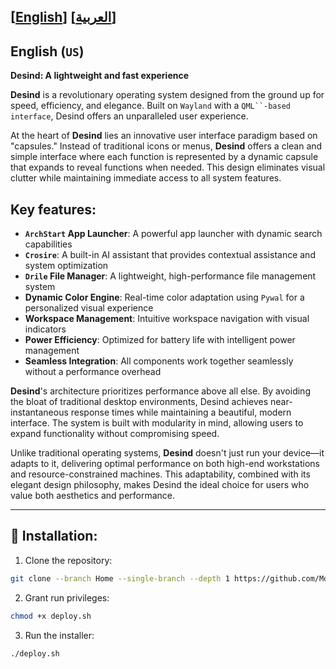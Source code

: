 [[English](https://github.com/MdX07r/Desind)] [[العربية](https://github.com/MdX07r/Desind/tree/AR)]
---

## English (`US`)

**Desind: A lightweight and fast experience**

**Desind** is a revolutionary operating system designed from the ground up for speed, efficiency, and elegance. Built on `Wayland` with a `QML``-based` `interface`, Desind offers an unparalleled user experience.

At the heart of **Desind** lies an innovative user interface paradigm based on "capsules." Instead of traditional icons or menus, **Desind** offers a clean and simple interface where each function is represented by a dynamic capsule that expands to reveal functions when needed. This design eliminates visual clutter while maintaining immediate access to all system features.

## Key features:

- **`ArchStart` App Launcher**: A powerful app launcher with dynamic search capabilities
- **`Crosire`**: A built-in AI assistant that provides contextual assistance and system optimization
- **`Drile` File Manager**: A lightweight, high-performance file management system
- **Dynamic Color Engine**: Real-time color adaptation using `Pywal` for a personalized visual experience
- **Workspace Management**: Intuitive workspace navigation with visual indicators
- **Power Efficiency**: Optimized for battery life with intelligent power management
- **Seamless Integration**: All components work together seamlessly without a performance overhead

**Desind**'s architecture prioritizes performance above all else. By avoiding the bloat of traditional desktop environments, Desind achieves near-instantaneous response times while maintaining a beautiful, modern interface. The system is built with modularity in mind, allowing users to expand functionality without compromising speed.

Unlike traditional operating systems, **Desind** doesn't just run your device—it adapts to it, delivering optimal performance on both high-end workstations and resource-constrained machines. This adaptability, combined with its elegant design philosophy, makes Desind the ideal choice for users who value both aesthetics and performance.

---

## 🔹 Installation:

1. Clone the repository:
```bash
git clone --branch Home --single-branch --depth 1 https://github.com/MdX07r/Desind.git
```
2. Grant run privileges:
```bash
chmod +x deploy.sh
```
3. Run the installer:
```bash
./deploy.sh
```
